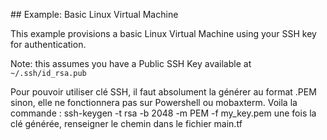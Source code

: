 ## Example: Basic Linux Virtual Machine

This example provisions a basic Linux Virtual Machine using your SSH key for authentication.

Note: this assumes you have a Public SSH Key available at `~/.ssh/id_rsa.pub`

Pour pouvoir utiliser clé SSH, il faut absolument la générer au format .PEM sinon, elle ne fonctionnera pas sur Powershell ou mobaxterm. Voila la commande : ssh-keygen -t rsa -b 2048 -m PEM -f my_key.pem
une fois la clé générée, renseigner le chemin dans le fichier main.tf
